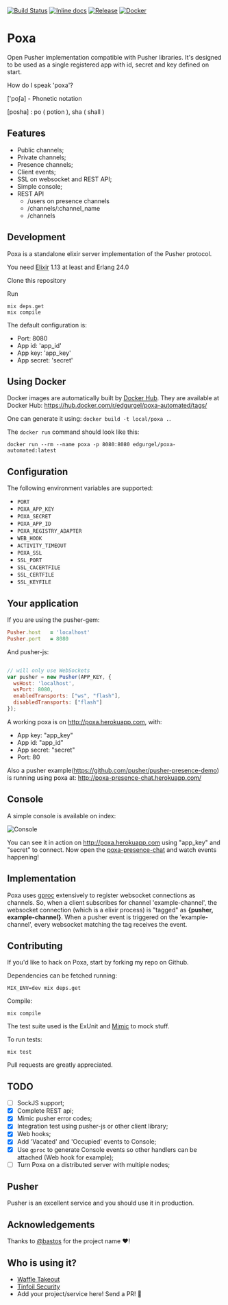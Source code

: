 [![Build Status](https://travis-ci.org/edgurgel/poxa.svg?branch=master)](https://travis-ci.org/edgurgel/poxa)
[![Inline docs](http://inch-ci.org/github/edgurgel/poxa.svg?branch=master)](http://inch-ci.org/github/edgurgel/poxa)
[![Release](http://img.shields.io/github/release/edgurgel/poxa.svg)](https://github.com/edgurgel/poxa/releases/latest)
[![Docker](https://img.shields.io/docker/pulls/edgurgel/poxa-automated.svg)](https://hub.docker.com/r/edgurgel/poxa-automated)
# Poxa

Open Pusher implementation compatible with Pusher libraries. It's designed to be used as a single registered app with id, secret and key defined on start.

How do I speak 'poxa'?

['poʃa] - Phonetic notation

[posha] : po ( potion ), sha ( shall )

## Features

* Public channels;
* Private channels;
* Presence channels;
* Client events;
* SSL on websocket and REST API;
* Simple console;
* REST API
  * /users on presence channels
  * /channels/:channel_name
  * /channels

## Development

Poxa is a standalone elixir server implementation of the Pusher protocol.

You need [Elixir](http://elixir-lang.org) 1.13 at least and Erlang 24.0

Clone this repository

Run

```console
mix deps.get
mix compile
```

The default configuration is:

* Port: 8080
* App id: 'app_id'
* App key: 'app_key'
* App secret: 'secret'

## Using Docker

Docker images are automatically built by [Docker Hub](https://hub.docker.com/r/edgurgel/poxa-automated/builds/). They are available at Docker Hub: https://hub.docker.com/r/edgurgel/poxa-automated/tags/

One can generate it using: `docker build -t local/poxa .`.

The `docker run` command should look like this:

```
docker run --rm --name poxa -p 8080:8080 edgurgel/poxa-automated:latest
```

## Configuration

The following environment variables are supported:

* `PORT`
* `POXA_APP_KEY`
* `POXA_SECRET`
* `POXA_APP_ID`
* `POXA_REGISTRY_ADAPTER`
* `WEB_HOOK`
* `ACTIVITY_TIMEOUT`
* `POXA_SSL`
* `SSL_PORT`
* `SSL_CACERTFILE`
* `SSL_CERTFILE`
* `SSL_KEYFILE`

## Your application

If you are using the pusher-gem:

```ruby
Pusher.host   = 'localhost'
Pusher.port   = 8080
```

And pusher-js:

```javascript

// will only use WebSockets
var pusher = new Pusher(APP_KEY, {
  wsHost: 'localhost',
  wsPort: 8080,
  enabledTransports: ["ws", "flash"],
  disabledTransports: ["flash"]
});
```

A working poxa is on http://poxa.herokuapp.com, with:

* App key: "app_key"
* App id: "app_id"
* App secret: "secret"
* Port: 80

Also a pusher example(https://github.com/pusher/pusher-presence-demo) is running using poxa at: http://poxa-presence-chat.herokuapp.com/

## Console

A simple console is available on index:

![Console](http://i.imgur.com/zEbZZgN.png)

You can see it in action on http://poxa.herokuapp.com using "app_key" and "secret" to connect. Now open the [poxa-presence-chat](http://poxa-presence-chat.herokuapp.com) and watch events happening!

## Implementation

Poxa uses [gproc](https://github.com/uwiger/gproc) extensively to register websocket connections as channels. So, when a client subscribes for channel 'example-channel', the websocket connection (which is a elixir process) is "tagged" as **{pusher, example-channel}**. When a pusher event is triggered on the 'example-channel', every websocket matching the tag receives the event.

## Contributing

If you'd like to hack on Poxa, start by forking my repo on Github.

Dependencies can be fetched running:

```console
MIX_ENV=dev mix deps.get
```

Compile:

```console
mix compile
```

The test suite used is the ExUnit and [Mimic](http://github.com/edgurgel/mimic) to mock stuff.

To run tests:

```console
mix test
```

Pull requests are greatly appreciated.

## TODO

* [ ] SockJS support;
* [x] Complete REST api;
* [x] Mimic pusher error codes;
* [x] Integration test using pusher-js or other client library;
* [x] Web hooks;
* [x] Add 'Vacated' and 'Occupied' events to Console;
* [X] Use `gproc` to generate Console events so other handlers can be attached (Web hook for example);
* [ ] Turn Poxa on a distributed server with multiple nodes;

## Pusher

Pusher is an excellent service and you should use it in production.

## Acknowledgements

Thanks to [@bastos](https://github.com/bastos) for the project name :heart:!

## Who is using it?

* [Waffle Takeout](https://takeout.waffle.io/)
* [Tinfoil Security](https://tinfoilsecurity.com/)
* Add your project/service here! Send a PR! :tada:
